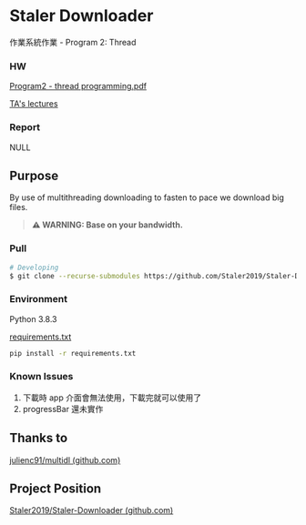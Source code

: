 # Staler Downloader

作業系統作業 - Program 2: Thread

### HW

[Program2 - thread programming.pdf](/doc/Program2-threadProgramming.pdf)

[TA's lectures](/ref)

### Report

NULL

## Purpose

By use of multithreading downloading to fasten to pace we download big files.

> **⚠ WARNING: Base on your bandwidth.**

### Pull

```.sh
# Developing
$ git clone --recurse-submodules https://github.com/Staler2019/Staler-Downloader
```

### Environment

Python 3.8.3

[requirements.txt](requirements.txt)

```.sh
pip install -r requirements.txt
```

### Known Issues

1. 下載時 app 介面會無法使用，下載完就可以使用了
2. progressBar 還未實作

## Thanks to

[julienc91/multidl (github.com)](https://github.com/julienc91/multidl)

## Project Position

[Staler2019/Staler-Downloader (github.com)](https://github.com/Staler2019/Staler-Downloader)
